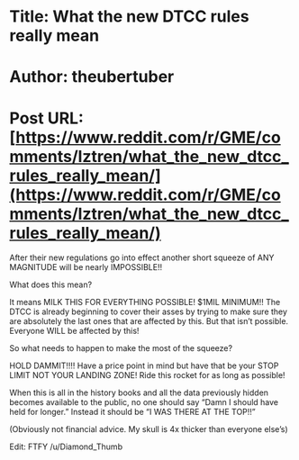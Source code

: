 # Title: What the new DTCC rules really mean
# Author: theubertuber
# Post URL: [https://www.reddit.com/r/GME/comments/lztren/what_the_new_dtcc_rules_really_mean/](https://www.reddit.com/r/GME/comments/lztren/what_the_new_dtcc_rules_really_mean/)


After their new regulations go into effect another short squeeze of ANY MAGNITUDE will be nearly IMPOSSIBLE!!

What does this mean? 

It means MILK THIS FOR EVERYTHING POSSIBLE! $1MIL MINIMUM!! The DTCC is already beginning to cover their asses by trying to make sure they are absolutely the last ones that are affected by this. But that isn’t possible. Everyone WILL be affected by this! 

So what needs to happen to make the most of the squeeze? 

HOLD DAMMIT!!!!
Have a price point in mind but have that be your STOP LIMIT NOT YOUR LANDING ZONE! Ride this rocket for as long as possible! 

When this is all in the history books and all the data previously hidden becomes available to the public, no one should say “Damn I should have held for longer.” Instead it should be “I WAS THERE AT THE TOP!!”

(Obviously not financial advice. My skull is 4x thicker than everyone else’s)

Edit: FTFY /u/Diamond_Thumb
